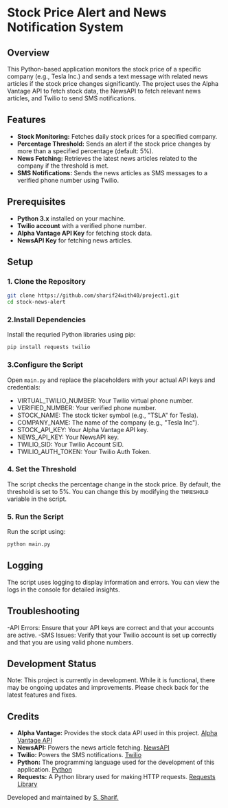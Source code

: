 # Stock Price Alert and News Notification System

## Overview

This Python-based application monitors the stock price of a specific company (e.g., Tesla Inc.) and sends a text message with related news articles if the stock price changes significantly. The project uses the Alpha Vantage API to fetch stock data, the NewsAPI to fetch relevant news articles, and Twilio to send SMS notifications.

## Features

- **Stock Monitoring:** Fetches daily stock prices for a specified company.
- **Percentage Threshold:** Sends an alert if the stock price changes by more than a specified percentage (default: 5%).
- **News Fetching:** Retrieves the latest news articles related to the company if the threshold is met.
- **SMS Notifications:** Sends the news articles as SMS messages to a verified phone number using Twilio.

## Prerequisites

- **Python 3.x** installed on your machine.
- **Twilio account** with a verified phone number.
- **Alpha Vantage API Key** for fetching stock data.
- **NewsAPI Key** for fetching news articles.

## Setup

### 1. Clone the Repository

```bash
git clone https://github.com/sharif24with40/project1.git
cd stock-news-alert
```

### 2.Install Dependencies

Install the requried Python libraries using pip:

```bash
pip install requests twilio
```

### 3.Configure the Script

Open `main.py` and replace the placeholders with your actual API keys and credentials:

- VIRTUAL_TWILIO_NUMBER: Your Twilio virtual phone number.
- VERIFIED_NUMBER: Your verified phone number.
- STOCK_NAME: The stock ticker symbol (e.g., "TSLA" for Tesla).
- COMPANY_NAME: The name of the company (e.g., "Tesla Inc").
- STOCK_API_KEY: Your Alpha Vantage API key.
- NEWS_API_KEY: Your NewsAPI key.
- TWILIO_SID: Your Twilio Account SID.
- TWILIO_AUTH_TOKEN: Your Twilio Auth Token.

### 4. Set the Threshold

The script checks the percentage change in the stock price. By default, the threshold is set to 5%. You can change this by modifying the `THRESHOLD` variable in the script.

### 5. Run the Script

Run the script using:

```bash
python main.py
```

## Logging

The script uses logging to display information and errors. You can view the logs in the console for detailed insights.

## Troubleshooting

-API Errors: Ensure that your API keys are correct and that your accounts are active.
-SMS Issues: Verify that your Twilio account is set up correctly and that you are using valid phone numbers.

## Development Status

Note: This project is currently in development. While it is functional, there may be ongoing updates and improvements. Please check back for the latest features and fixes.

## Credits

- **Alpha Vantage:** Provides the stock data API used in this project. [Alpha Vantage API](https://www.alphavantage.co/)
- **NewsAPI:** Powers the news article fetching. [NewsAPI](https://newsapi.org/)
- **Twilio:** Powers the SMS notifications. [Twilio](https://www.twilio.com/)
- **Python:** The programming language used for the development of this application. [Python](https://www.python.org/)
- **Requests:** A Python library used for making HTTP requests. [Requests Library](https://requests.readthedocs.io/)

Developed and maintained by [S. Sharif.](https://github.com/sharif24with6)
